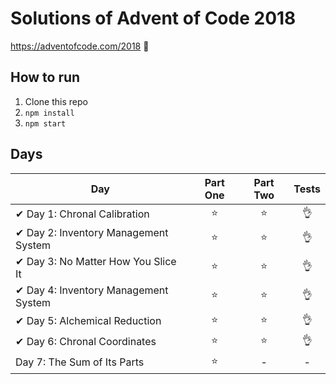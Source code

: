 # Solutions of Advent of Code 2018

https://adventofcode.com/2018 🎄


## How to run
1. Clone this repo
2. `npm install`
3. `npm start`

## Days

| Day  | Part One | Part Two | Tests |
|---|:---:|:---:|:---:|
|✔ Day 1: Chronal Calibration | ⭐️ | ⭐️ | 👌 |
|✔ Day 2: Inventory Management System | ⭐ | ⭐ | 👌 |
|✔ Day 3: No Matter How You Slice It  | ⭐ | ⭐ | 👌 |
|✔ Day 4: Inventory Management System | ⭐ | ⭐ | 👌 |
|✔ Day 5: Alchemical Reduction | ⭐ | ⭐ | 👌 |
|✔ Day 6: Chronal Coordinates | ⭐ | ⭐ | 👌 |
|Day 7: The Sum of Its Parts | ⭐ | - | - |
